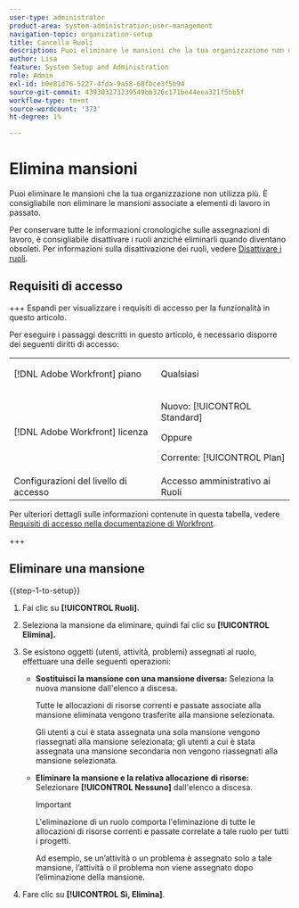 ```yaml
---
user-type: administrator
product-area: system-administration;user-management
navigation-topic: organization-setup
title: Cancella Ruoli
description: Puoi eliminare le mansioni che la tua organizzazione non utilizza più. È consigliabile non eliminare le mansioni associate a elementi di lavoro in passato. Per conservare tutte le informazioni cronologiche sulle assegnazioni di lavoro, è consigliabile disattivare i ruoli anziché eliminarli quando diventano obsoleti. Per informazioni sulla disattivazione dei ruoli, vedere Disattivare i ruoli.
author: Lisa
feature: System Setup and Administration
role: Admin
exl-id: b0e81d76-5227-4fda-9a58-68fbce3f5b94
source-git-commit: 439303273239549bb326c171be44eea321f5bb5f
workflow-type: tm+mt
source-wordcount: '373'
ht-degree: 1%

---
```


# Elimina mansioni

Puoi eliminare le mansioni che la tua organizzazione non utilizza più. È consigliabile non eliminare le mansioni associate a elementi di lavoro in passato.

Per conservare tutte le informazioni cronologiche sulle assegnazioni di lavoro, è consigliabile disattivare i ruoli anziché eliminarli quando diventano obsoleti. Per informazioni sulla disattivazione dei ruoli, vedere [Disattivare i ruoli](../../../administration-and-setup/set-up-workfront/organizational-setup/deactivate-job-roles.md).

## Requisiti di accesso

+++ Espandi per visualizzare i requisiti di accesso per la funzionalità in questo articolo.

Per eseguire i passaggi descritti in questo articolo, è necessario disporre dei seguenti diritti di accesso:

<table style="table-layout:auto"> 
 <col> 
 <col> 
 <tbody> 
  <tr> 
   <td role="rowheader">[!DNL Adobe Workfront] piano</td> 
   <td> <p>Qualsiasi </p> </td> 
  </tr> 
  <tr> 
   <td role="rowheader">[!DNL Adobe Workfront] licenza</td> 
   <td>
   <p>Nuovo: [!UICONTROL Standard]</p>
   <p>Oppure</p>
   <p>Corrente: [!UICONTROL Plan]</p></td> 
  </tr> 
  <tr> 
   <td role="rowheader">Configurazioni del livello di accesso</td> 
   <td>Accesso amministrativo ai Ruoli</td> 
  </tr> 
 </tbody> 
</table>

Per ulteriori dettagli sulle informazioni contenute in questa tabella, vedere [Requisiti di accesso nella documentazione di Workfront](/help/quicksilver/administration-and-setup/add-users/access-levels-and-object-permissions/access-level-requirements-in-documentation.md).

+++

## Eliminare una mansione

<!--
<p data-mc-conditions="QuicksilverOrClassic.Draft mode">(NOTE: this moved from create and manage job roles)</p>
-->

{{step-1-to-setup}}

1. Fai clic su **[!UICONTROL Ruoli].**
1. Seleziona la mansione da eliminare, quindi fai clic su **[!UICONTROL Elimina].**
1. Se esistono oggetti (utenti, attività, problemi) assegnati al ruolo, effettuare una delle seguenti operazioni:

   * **Sostituisci la mansione con una mansione diversa:** Seleziona la nuova mansione dall&#39;elenco a discesa.

     Tutte le allocazioni di risorse correnti e passate associate alla mansione eliminata vengono trasferite alla mansione selezionata.

     Gli utenti a cui è stata assegnata una sola mansione vengono riassegnati alla mansione selezionata; gli utenti a cui è stata assegnata una mansione secondaria non vengono riassegnati alla mansione selezionata.

   * **Eliminare la mansione e la relativa allocazione di risorse:** Selezionare **[!UICONTROL Nessuno]** dall&#39;elenco a discesa.

     >[!IMPORTANT]
     >
     >L&#39;eliminazione di un ruolo comporta l&#39;eliminazione di tutte le allocazioni di risorse correnti e passate correlate a tale ruolo per tutti i progetti.

     &#x200B;Ad esempio, se un’attività o un problema è assegnato solo a tale mansione, l’attività o il problema non viene assegnato dopo l’eliminazione della mansione.

1. Fare clic su **[!UICONTROL Sì, Elimina]**.
